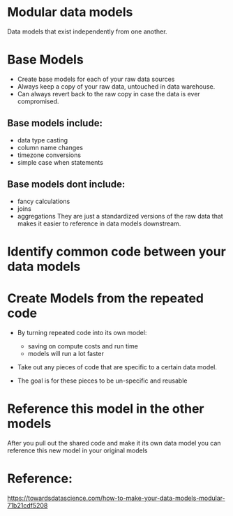 # Modular data models 
Data models that exist independently from one another.

# Base Models
* Create base models for each of your raw data sources
* Always keep a copy of your raw data, untouched in data warehouse. 
* Can always revert back to the raw copy in case the data is ever compromised.

## Base models include:

* data type casting
* column name changes
* timezone conversions
* simple case when statements

## Base models dont include:
* fancy calculations
* joins 
* aggregations
They are just a standardized versions of the raw data that makes it easier to reference in data models downstream.

# Identify common code between your data models

# Create Models from the repeated code
* By turning repeated code into its own model: 
    * saving on compute costs and run time
    * models will run a lot faster 
* Take out any pieces of code that are specific to a certain data model.


* The goal is for these pieces to be un-specific and reusable

# Reference this model in the other models
After you pull out the shared code and make it its own data model you can reference this new model in your original models


# Reference:
https://towardsdatascience.com/how-to-make-your-data-models-modular-71b21cdf5208